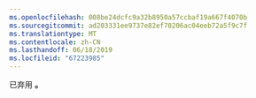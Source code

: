 ```yaml
---
ms.openlocfilehash: 008be24dcfc9a32b8950a57ccbaf19a667f4070b
ms.sourcegitcommit: ad203331ee9737e82ef70206ac04eeb72a5f9c7f
ms.translationtype: MT
ms.contentlocale: zh-CN
ms.lasthandoff: 06/18/2019
ms.locfileid: "67223985"
---
```

已弃用 **。**